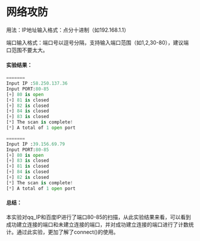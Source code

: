 # 网络攻防

用法：IP地址输入格式：点分十进制（如192.168.1.1）

端口输入格式：端口号以逗号分隔，支持输入端口范围（如1,2,30-80），建议端口范围不要太大。

#### 实验结果：

```python
=======
Input IP :58.250.137.36
Input PORT:80-85
[+] 80 is open
[+] 81 is closed
[+] 82 is closed
[+] 84 is closed
[+] 83 is closed
[*] The scan is complete!
[*] A total of 1 open port 

=======
Input IP :39.156.69.79
Input PORT:80-85
[+] 80 is open
[+] 83 is closed
[+] 81 is closed
[+] 84 is closed
[+] 82 is closed
[*] The scan is complete!
[*] A total of 1 open port 
```

#### 总结：

本实验对qq_IP和百度IP进行了端口80-85的扫描，从此实验结果来看，可以看到成功建立连接的端口和未建立连接的端口，并对成功建立连接的端口进行了计数统计。通过此实验，更加了解了connect()的使用。

